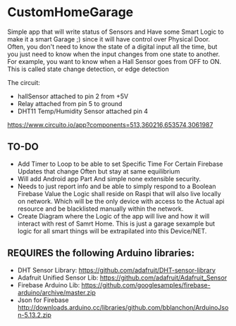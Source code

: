 # CustomHomeGarage
Simple app that will write status of Sensors and Have some Smart Logic to make it a smart Garage ;) since it will have control over Physical Door.
Often, you don't need to know the state of a digital input all the time, but
you just need to know when the input changes from one state to another.
For example, you want to know when a Hall Sensor goes from OFF to ON. This is called
state change detection, or edge detection


The circuit:
- hallSensor attached to pin 2 from +5V
- Relay attached from pin 5 to ground
- DHT11 Temp/Humidity Sensor attached pin 4

https://www.circuito.io/app?components=513,360216,653574,3061987

## TO-DO

- Add Timer to Loop to be able to set Specific Time For Certain Firebase Updates that change Often but stay at same equilibrium 
- Will add Android app Part And simple none extensible security.
- Needs to just report info and be able to simply respond to a Boolean Firebase Value the Logic shall reside on Raspi that will also live locally on network. Which will be the only device with access to the Actual api resource and be blacklisted manually within the network. 
- Create Diagram where the Logic of the app will live and how it will interact with rest of Samrt Home. This is just a garage sexample but logic for all smart things will be extrapilated into this Device/NET.


## REQUIRES the following Arduino libraries:
 - DHT Sensor Library: https://github.com/adafruit/DHT-sensor-library
 - Adafruit Unified Sensor Lib: https://github.com/adafruit/Adafruit_Sensor
 - Firebase Arduino Lib: https://github.com/googlesamples/firebase-arduino/archive/master.zip
 - Json for Firebase http://downloads.arduino.cc/libraries/github.com/bblanchon/ArduinoJson-5.13.2.zip
